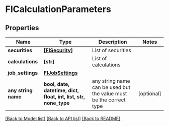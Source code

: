 # FICalculationParameters


## Properties
Name | Type | Description | Notes
------------ | ------------- | ------------- | -------------
**securities** | [**[FISecurity]**](FISecurity.md) | List of securities | 
**calculations** | **[str]** | List of calculations | 
**job_settings** | [**FIJobSettings**](FIJobSettings.md) |  | 
**any string name** | **bool, date, datetime, dict, float, int, list, str, none_type** | any string name can be used but the value must be the correct type | [optional]

[[Back to Model list]](../README.md#documentation-for-models) [[Back to API list]](../README.md#documentation-for-api-endpoints) [[Back to README]](../README.md)


